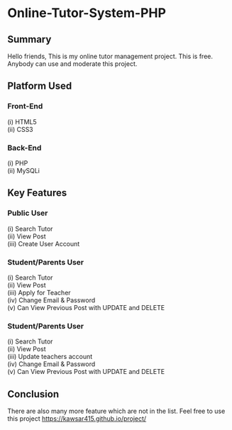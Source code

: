 # Online-Tutor-System-PHP

## Summary
Hello friends, This is my online tutor management project. This is free. Anybody can use and moderate this project.

## Platform Used
### Front-End
  (i) HTML5 <br>
  (ii) CSS3 <br>

### Back-End
  (i) PHP <br>
  (ii) MySQLi <br>

## Key Features
### Public User
(i) Search Tutor <br>
(ii) View Post <br>
(iii) Create User Account <br>

### Student/Parents User
(i) Search Tutor <br>
(ii) View Post <br>
(iii) Apply for Teacher <br>
(iv) Change Email & Password <br>
(v) Can View Previous Post with UPDATE and DELETE <br>

### Student/Parents User
(i) Search Tutor <br>
(ii) View Post <br>
(iii) Update teachers account <br>
(iv) Change Email & Password <br>
(v) Can View Previous Post with UPDATE and DELETE <br>

## Conclusion
There are also many more feature which are not in the list. Feel free to use this project
https://kawsar415.github.io/project/
